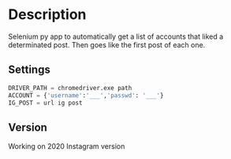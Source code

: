 # Description

Selenium py app to automatically get a list of accounts that liked a determinated post. Then goes like the first post of each one.

## Settings

```python
DRIVER_PATH = chromedriver.exe path
ACCOUNT = {'username':'___','passwd': '___'}
IG_POST = url ig post
```

## Version
Working on 2020 Instagram version
